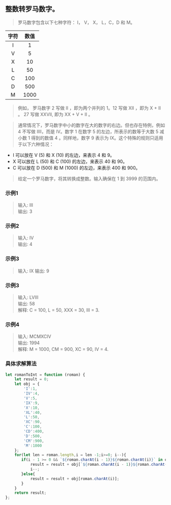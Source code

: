 
## 整数转罗马数字。
> 罗马数字包含以下七种字符： I， V， X， L，C，D 和 M。

| 字符 | 数值 | 
| :------: | :------: | 
| I | 1 |
| V | 5 | 
| X | 10 | 
| L | 50 | 
| C | 100 | 
| D | 500 | 
| M | 1000 | 

>例如， 罗马数字 2 写做 II ，即为两个并列的 1。12 写做 XII ，即为 X + II 。 27 写做  XXVII, 即为 XX + V + II 。

>通常情况下，罗马数字中小的数字在大的数字的右边。但也存在特例，例如 4 不写做 IIII，而是 IV。数字 1 在数字 5 的左边，所表示的数等于大数 5 减小数 1 得到的数值 4 。同样地，数字 9 表示为 IX。这个特殊的规则只适用于以下六种情况：

+ I 可以放在 V (5) 和 X (10) 的左边，来表示 4 和 9。
+ X 可以放在 L (50) 和 C (100) 的左边，来表示 40 和 90。 
+ C 可以放在 D (500) 和 M (1000) 的左边，来表示 400 和 900。

> 给定一个罗马数字，将其转换成整数。输入确保在 1 到 3999 的范围内。

### 示例1
> 输入: III       
> 输出: 3
### 示例2
> 输入: IV         
> 输出: 4

### 示例3
> 输入: IX 
> 输出: 9

### 示例3
> 输入: LVIII        
> 输出: 58     
> 解释: C = 100, L = 50, XXX = 30, III = 3.

### 示例4
> 输入: MCMXCIV        
> 输出: 1994     
> 解释: M = 1000, CM = 900, XC = 90, IV = 4.



### 具体求解算法
```javascript 1.8
let romanToInt = function (roman) {
    let result = 0;
    let obj = {
        'I':1,
        'IV':4,
        'V':5,
        'IX':9,
        'X':10,
        'XL':40,
        'L':50,
        'XC':90,
        'C':100,
        'CD':400,
        'D':500,
        'CM':900,
        'M':1000
    };
    for(let len = roman.length,i = len -1;i>=0; i--){
       if(i - 1 >= 0 && `${roman.charAt(i - 1)}${roman.charAt(i)}` in obj){
           result = result + obj[`${roman.charAt(i - 1)}${roman.charAt(i)}`];
           i--;
       }else{
           result = result + obj[roman.charAt(i)];
       }
    }
    return result;
};

```
